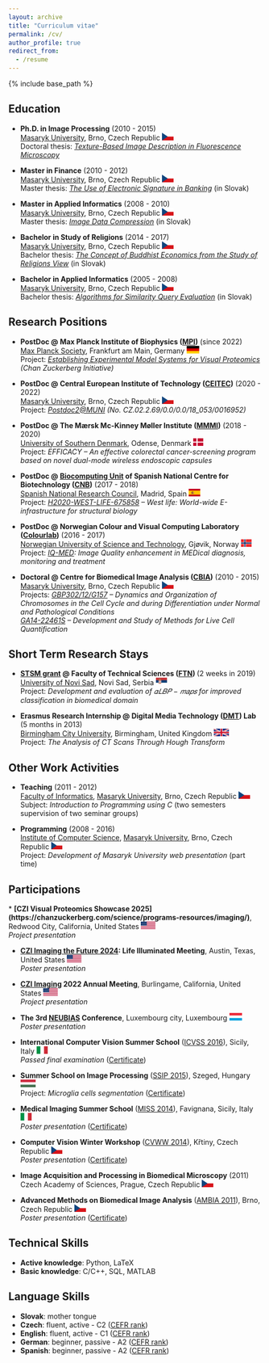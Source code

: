 ```yaml
---
layout: archive
title: "Curriculum vitae"
permalink: /cv/
author_profile: true
redirect_from:
  - /resume
---
```


{% include base_path %}


<h2>Education</h2>

* <b>Ph.D. in Image Processing</b> (2010 - 2015) <br /> 
  [Masaryk University](https://www.muni.cz/en), Brno, Czech Republic <img src="../flags/cz.png" style="width:auto;height:15px;" /> <br />
  Doctoral thesis: <i>[Texture-Based Image Description in Fluorescence Microscopy](https://is.muni.cz/th/dcxrf/thesis.pdf)</i>
  
* <b>Master in Finance</b> (2010 - 2012) <br /> 
  [Masaryk University](https://www.muni.cz/en), Brno, Czech Republic <img src="../flags/cz.png" style="width:auto;height:15px;" /> <br />
  Master thesis: <i>[The Use of Electronic Signature in Banking](https://is.muni.cz/th/t7oiw/DP.pdf)</i> (in Slovak)
  
* <b>Master in Applied Informatics</b> (2008 - 2010) <br /> 
  [Masaryk University](https://www.muni.cz/en), Brno, Czech Republic <img src="../flags/cz.png" style="width:auto;height:15px;" /> <br />
  Master thesis: <i>[Image Data Compression](https://is.muni.cz/th/ohoal/dp.pdf)</i> (in Slovak)
  
* <b>Bachelor in Study of Religions</b> (2014 - 2017) <br />
  [Masaryk University](https://www.muni.cz/en), Brno, Czech Republic <img src="../flags/cz.png" style="width:auto;height:15px;" /> <br />
  Bachelor thesis: <i>[The Concept of Buddhist Economics from the Study of Religions View](https://is.muni.cz/th/ojtm5/Bc.pdf)</i> (in Slovak)
  
* <b>Bachelor in Applied Informatics</b> (2005 - 2008) <br /> 
  [Masaryk University](https://www.muni.cz/en), Brno, Czech Republic <img src="../flags/cz.png" style="width:auto;height:15px;" /> <br />
  Bachelor thesis: <i>[Algorithms for Similarity Query Evaluation](https://is.muni.cz/th/iln9y/Bc.pdf)</i> (in Slovak)


<h2>Research Positions</h2>

* <b>PostDoc @ Max Planck Institute of Biophysics ([MPI](https://www.biophys.mpg.de/en))</b> (since 2022) <br />
  [Max Planck Society](https://www.mpg.de/de), Frankfurt am Main, Germany <img src="../flags/de.png" style="width:auto;height:15px;" /> <br />
  Project: <i>[Establishing Experimental Model Systems for Visual Proteomics](https://chanzuckerberg.com/science/programs-resources/imaging/frontiers/establishing-experimental-model-systems-for-visual-proteomics/) (Chan Zuckerberg Initiative)</i>
  
* <b>PostDoc @ Central European Institute of Technology ([CEITEC](https://www.ceitec.eu))</b> (2020 - 2022) <br />
  [Masaryk University](https://www.muni.cz/en), Brno, Czech Republic <img src="../flags/cz.png" style="width:auto;height:15px;" /> <br />
  Project: <i>[Postdoc2@MUNI](https://www.muni.cz/en/research/projects/56527) (No. CZ.02.2.69/0.0/0.0/18_053/0016952)</i>

* <b>PostDoc @ The Mærsk Mc-Kinney Møller Institute ([MMMI](https://www.sdu.dk/en/mmmi))</b> (2018 - 2020) <br />
  [University of Southern Denmark](https://www.sdu.dk/en), Odense, Denmark <img src="../flags/dk.png" style="width:auto;height:15px;" /> <br />
  Project: <i>EFFICACY – An effective colorectal cancer-screening program based on novel dual-mode wireless endoscopic capsules</i>

* <b>PostDoc @ [Biocomputing Unit](http://biocomputingunit.es) of Spanish National Centre for Biotechnology ([CNB](http://www.cnb.csic.es/index.php/en/))</b> (2017 - 2018) <br />
  [Spanish National Research Council](https://www.csic.es/en), Madrid, Spain <img src="../flags/es.png" style="width:auto;height:15px;" /> <br />
  Project: <i>[H2020-WEST-LIFE-675858](https://cordis.europa.eu/project/id/675858) – West life: World-wide E-infrastructure for structural biology</i>
  
* <b>PostDoc @ Norwegian Colour and Visual Computing Laboratory ([Colourlab](http://colorlab.no))</b> (2016 - 2017) <br />
  [Norwegian University of Science and Technology](https://www.ntnu.edu/), Gjøvik, Norway <img src="../flags/no.png" style="width:auto;height:15px;" /> <br />
  Project: <i>[IQ-MED](https://app.cristin.no/projects/show.jsf?id=536564): Image Quality enhancement in MEDical diagnosis, monitoring and treatment</i>

* <b>Doctoral @ Centre for Biomedical Image Analysis ([CBIA](https://cbia.fi.muni.cz/))</b> (2010 - 2015) <br />
  [Masaryk University](https://www.muni.cz/en), Brno, Czech Republic <img src="../flags/cz.png" style="width:auto;height:15px;" /> <br />
  Projects: <i>[GBP302/12/G157](https://www.muni.cz/en/research/projects/17604) – Dynamics and Organization of Chromosomes in the Cell Cycle and during Differentiation under Normal and Pathological Conditions <br />[GA14-22461S](https://starfos.tacr.cz/en/project/GA14-22461S) – Development and Study of Methods for Live Cell Quantification</i>


<h2>Short Term Research Stays</h2>

* <b>[STSM grant](http://eubias.org/NEUBIAS/mobility-grants/) @ Faculty of Technical Sciences ([FTN](http://www.ftn.uns.ac.rs/n1386094394/faculty-of-technical-sciences)) </b> (2 weeks in 2019) <br />
  [University of Novi Sad](https://www.uns.ac.rs/index.php/en/), Novi Sad, Serbia <img src="../flags/sr.png" style="width:auto;height:15px;" /> <br />
  Project: <i>Development and evaluation of 𝛼𝐿𝐵𝑃 − 𝑚𝑎𝑝𝑠 for improved classification in biomedical domain</i>
  
* <b>Erasmus Research Internship @ Digital Media Technology ([DMT](http://www.bcu.ac.uk/computing-engineering-and-the-built-environment/research/digital-technology/)) Lab </b> (5 months in 2013) <br />
  [Birmingham City University](https://www.bcu.ac.uk/), Birmingham, United Kingdom <img src="../flags/uk.png" style="width:auto;height:15px;" /> <br />
  Project: <i>The Analysis of CT Scans Through Hough Transform</i>
  
  
<h2>Other Work Activities</h2>

* <b>Teaching</b> (2011 - 2012) <br />
  [Faculty of Informatics](https://www.fi.muni.cz/index.html.en), [Masaryk University](https://www.muni.cz/en), Brno, Czech Republic <img src="../flags/cz.png" style="width:auto;height:15px;" /> <br />
  Subject: <i>Introduction to Programming using C</i> (two semesters supervision of two seminar groups)
  
* <b>Programming</b> (2008 - 2016) <br />
  [Institute of Computer Science](https://www.ics.muni.cz/en), [Masaryk University](https://www.muni.cz/en), Brno, Czech Republic <img src="../flags/cz.png" style="width:auto;height:15px;" /> <br />
  Project: <i>Development of Masaryk University web presentation</i> (part time)
  
  
<h2>Participations</h2>
* <b>[CZI Visual Proteomics Showcase 2025](https://chanzuckerberg.com/science/programs-resources/imaging/)</b>, Redwood City, California, United States <img src="../flags/us.png" style="width:auto;height:15px;" /> <br /> 
  <i>Project presentation</i>
  
* <b>[CZI Imaging the Future 2024](https://chanzuckerberg.com/science/programs-resources/imaging/): Life Illuminated Meeting</b>, Austin, Texas, United States <img src="../flags/us.png" style="width:auto;height:15px;" /> <br /> 
  <i>Poster presentation</i>
  
* <b>[CZI Imaging](https://chanzuckerberg.com/science/programs-resources/imaging/) 2022 Annual Meeting</b>, Burlingame, California, United States <img src="../flags/us.png" style="width:auto;height:15px;" /> <br /> 
  <i>Project presentation</i>
  
* <b>The 3rd [NEUBIAS](http://eubias.org/NEUBIAS/neubias2020-conference/luxembourg-2019/) Conference</b>, Luxembourg city, Luxembourg <img src="../flags/lu.png" style="width:auto;height:15px;" /> <br /> 
  <i>Poster presentation</i>
  
* <b>International Computer Vision Summer School</b> ([ICVSS 2016](http://iplab.dmi.unict.it/icvss2016/)), Sicily, Italy <img src="../flags/it.png" style="width:auto;height:15px;" /> <br />
  <i>Passed final examination</i> ([Certificate](https://is.muni.cz/www/172786/certificates/2016_ICVSS_exam.pdf))
  
* <b>Summer School on Image Processing</b> ([SSIP 2015](https://www.inf.u-szeged.hu/ssip/2015/)), Szeged, Hungary <img src="../flags/hu.png" style="width:auto;height:15px;" /> <br />
  Project: <i>Microglia cells segmentation</i> ([Certificate](https://is.muni.cz/www/172786/certificates/2015_SSIP.pdf))
  
* <b>Medical Imaging Summer School</b> ([MISS 2014](http://iplab.dmi.unict.it/miss14/)), Favignana, Sicily, Italy <img src="../flags/it.png" style="width:auto;height:15px;" /> <br />
  <i>Poster presentation</i> ([Certificate](https://is.muni.cz/www/172786/certificates/2014_MISS.pdf))
  
* <b>Computer Vision Winter Workshop</b> ([CVWW 2014](http://cmp.felk.cvut.cz/cvww2014/)), Křtiny, Czech Republic <img src="../flags/cz.png" style="width:auto;height:15px;" /> <br />
  <i>Poster presentation</i> ([Certificate](https://is.muni.cz/www/172786/certificates/2014_CVWW.pdf))
  
* <b>Image Acquisition and Processing in Biomedical Microscopy</b> (2011) <br />
  Czech Academy of Sciences, Prague, Czech Republic <img src="../flags/cz.png" style="width:auto;height:15px;" />

* <b>Advanced Methods on Biomedical Image Analysis</b> ([AMBIA 2011](https://ambia.fi.muni.cz/2011/)), Brno, Czech Republic <img src="../flags/cz.png" style="width:auto;height:15px;" /> <br />
  <i>Poster presentation</i> ([Certificate](https://is.muni.cz/www/172786/certificates/2011_AMBIA.pdf))


<h2>Technical Skills</h2>

* <b>Active knowledge</b>: Python, LaTeX <br />
* <b>Basic knowledge</b>: C/C++, SQL, MATLAB


<h2>Language Skills</h2>

* <b>Slovak</b>: mother tongue <br />
* <b>Czech</b>: fluent, active - C2 ([CEFR rank](https://en.wikipedia.org/wiki/Common_European_Framework_of_Reference_for_Languages)) <br />
* <b>English</b>: fluent, active - C1 ([CEFR rank](https://en.wikipedia.org/wiki/Common_European_Framework_of_Reference_for_Languages)) <br />
* <b>German</b>: beginner, passive - A2 ([CEFR rank](https://en.wikipedia.org/wiki/Common_European_Framework_of_Reference_for_Languages)) <br />
* <b>Spanish</b>: beginner, passive - A2 ([CEFR rank](https://en.wikipedia.org/wiki/Common_European_Framework_of_Reference_for_Languages))
